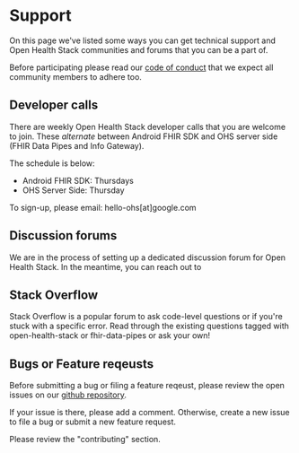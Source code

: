 # Support

On this page we've listed some ways you can get technical support and Open Health Stack communities and forums that you can be a part of.

Before participating please read our [code of conduct](https://opensource.google/conduct) that we expect all community members to adhere too.

## Developer calls
There are weekly Open Health Stack developer calls that you are welcome to join. These *alternate* between Android FHIR SDK and OHS server side (FHIR Data Pipes and Info Gateway). 

The schedule is below:

* Android FHIR SDK: Thursdays
* OHS Server Side: Thursday

To sign-up, please email: hello-ohs[at]google.com

## Discussion forums

We are in the process of setting up a dedicated discussion forum for Open Health Stack. In the meantime, you can reach out to <email address>

## Stack Overflow
Stack Overflow is a popular forum to ask code-level questions or if you're stuck with a specific error. Read through the existing questions tagged with open-health-stack or fhir-data-pipes or ask your own!

## Bugs or Feature reqeusts
Before submitting a bug or filing a feature reqeust, please review the open issues on our [github repository](https://github.com/google/fhir-data-pipes/issues).

If your issue is there, please add a comment. Otherwise, create a new issue to file a bug or submit a new feature request.

Please review the "contributing" section.